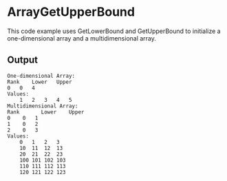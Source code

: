 # ArrayGetUpperBound
This code example uses GetLowerBound and GetUpperBound to initialize a one-dimensional array and a multidimensional array.

## Output
```
One-dimensional Array:
Rank	Lower	Upper
0   0   4
Values:
    1   2   3   4   5
Multidimensional Array:
Rank	   Lower	Upper
0	 0	 1
1	 0	 2
2	 0	 3
Values:
    0   1   2   3
    10  11  12  13
    20  21  22  23
    100 101 102 103
    110 111 112 113
    120 121 122 123
```
